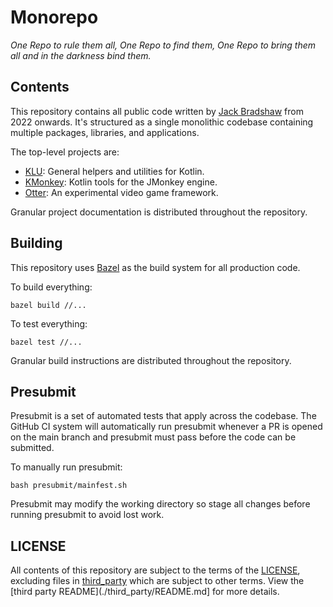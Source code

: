 # Monorepo

*One Repo to rule them all, One Repo to find them, One Repo to bring them all and in the darkness bind them.*

## Contents

This repository contains all public code written by [Jack Bradshaw](https://jackbradshaw.io) from 2022 onwards. It's
structured as a single monolithic codebase containing multiple packages, libraries, and applications.

The top-level projects are:

- [KLU](https://github.com/jack-bradshaw/monorepo/tree/main/java/io/jackbradshaw/klu): General helpers and utilities for
  Kotlin.
- [KMonkey](https://github.com/jack-bradshaw/monorepo/tree/main/java/io/jackbradshaw/kmonkey): Kotlin tools for the
  JMonkey engine.
- [Otter](https://github.com/jack-bradshaw/monorepo/tree/main/java/io/jackbradshaw/otter): An experimental video game
  framework.

Granular project documentation is distributed throughout the repository.

## Building

This repository uses [Bazel](https://bazel.build) as the build system for all production code.

To build everything:

```
bazel build //...
```

To test everything:

```
bazel test //...
```

Granular build instructions are distributed throughout the repository.

## Presubmit

Presubmit is a set of automated tests that apply across the codebase. The GitHub CI system will
automatically run presubmit whenever a PR is opened on the main branch and presubmit must pass
before the code can be submitted.

To manually run presubmit:

```
bash presubmit/mainfest.sh
```

Presubmit may modify the working directory so stage all changes before running presubmit to avoid lost work.

## LICENSE

All contents of this repository are subject to the terms of the [LICENSE](LICENSE),
excluding files in [third_party](third_party) which are subject to other terms. View the
[third party README](./third_party/README.md] for more details.
